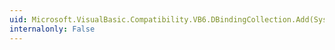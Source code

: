 ```yaml
---
uid: Microsoft.VisualBasic.Compatibility.VB6.DBindingCollection.Add(System.Object,System.String,System.String,Microsoft.VisualBasic.Compatibility.VB6.IDataFormatDisp,System.String)
internalonly: False
---
```

